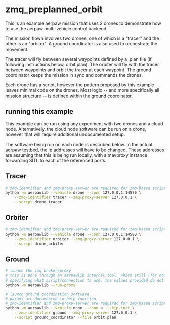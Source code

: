 # zmq_preplanned_orbit

This is an example aerpaw mission that uses 2 drones to demonstrate how to use the aerpaw multi-vehicle control backend.

The mission flown involves two drones, one of which is a "tracer" and the other is an "orbiter". A ground coordinator is also used to orchestrate the movement.

The tracer will fly between several waypoints defined by a .plan file (if following instructions below, orbit.plan).
The orbiter will fly with the tracer between waypoints and orbit the tracer at each waypoint.
The ground coordinator keeps the mission in sync and commands the drones.

Each drone has a script, however the pattern proposed by this example leaves minimal code on the drones.
Most logic -- and more specifically all mission structure -- is defined within the ground coordinator.

## running this example

This example can be run using any experiment with two drones and a cloud node.
Alternatively, the cloud node software can be run on a drone, however that will require additional undocumented setup.

The software being run on each node is described below.
In the actual aerpaw testbed, the ip addresses will have to be changed.
These addresses are assuming that this is being run locally, with a mavproxy instance forwarding SITL to each of the referenced ports.

## Tracer

```bash
# zmq-identifier and zmq-proxy-server are required for zmq-based scripts
python -m aerpawlib --vehicle drone --conn 127.0.0.1:14570 \
    --zmq-identifier tracer --zmq-proxy-server 127.0.0.1 \
    --script drone_tracer
```

## Orbiter

```bash
# zmq-identifier and zmq-proxy-server are required for zmq-based scripts
python -m aerpawlib --vehicle drone --conn 127.0.0.1:14580 \
    --zmq-identifier orbiter --zmq-proxy-server 127.0.0.1 \
    --script drone_orbiter
```

## Ground

```bash
# launch the zmq broker/proxy
# this is done through an aerpawlib internal tool, which still (for now) requires
# specifying what script/connection to use. the values provided do not matter
python -m aerpawlib --run-proxy

# launch ground coordination software
# params are documented in help function
# zmq-identifier and zmq-proxy-server are required for zmq-based scripts
python -m aerpawlib --vehicle none --conn a --skip-init \
    --zmq-identifier ground --zmq-proxy-server 127.0.0.1 \
    --script ground_coordinator --file orbit.plan 
```
